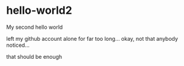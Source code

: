# hello-world2
My second hello world

left my github account alone for far too long...
okay, not that anybody noticed...

that should be enough
